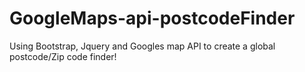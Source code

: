 # GoogleMaps-api-postcodeFinder
Using Bootstrap, Jquery and Googles map API to create a global postcode/Zip code finder!

